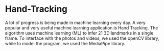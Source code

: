 # Hand-Tracking
A lot of progress is being made in machine learning every day.  A very popular and very useful machine learning application is Hand Tracking. The algorithm uses machine learning (ML) to infer 21 3D landmarks in a single frame. To interface with the photos and videos, we used the openCV library, while to model the program, we used the MediaPipe library. 
